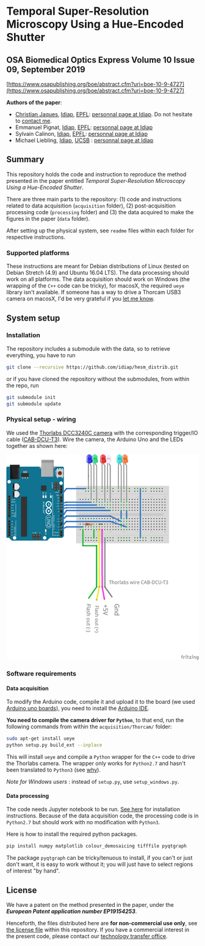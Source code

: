 # Temporal Super-Resolution Microscopy Using a Hue-Encoded Shutter
## OSA Biomedical Optics Express Volume 10 Issue 09, September 2019

[https://www.osapublishing.org/boe/abstract.cfm?uri=boe-10-9-4727](https://www.osapublishing.org/boe/abstract.cfm?uri=boe-10-9-4727)

**Authors of the paper**:

- [Christian Jaques](mailto:christian.jaques@idiap.ch), [Idiap](https://www.idiap.ch), [EPFL](https://www.epfl.ch): [personnal page at Idiap](https://www.idiap.ch/~cjaques). Do not hesitate to [contact me](mailto:christian.jaques@idiap.ch).
- Emmanuel Pignat, [Idiap](https://www.idiap.ch), [EPFL](https://www.epfl.ch): [personnal page at Idiap](https://www.idiap.ch/~epignat)
- Sylvain Calinon, [Idiap](https://www.idiap.ch), [EPFL](https://www.epfl.ch): [personnal page at Idiap](https://www.idiap.ch/~scalinon)
- Michael Liebling, [Idiap](https://www.idiap.ch), [UCSB](https://www.ucsb.edu/) : [personnal page at Idiap](https://www.idiap.ch/~mliebling)

## Summary
This repository holds the code and instruction to reproduce the method presented in the paper entitled *Temporal Super-Resolution Microscopy Using a Hue-Encoded Shutter*.
 

There are three main parts to the repository: (1) code and instructions related to data acquisition (`acquisition` folder), (2) post-acquisition processing code (`processing` folder) and (3) the data acquired to make the figures in the paper (`data` folder). 

After setting up the physical system, see `readme` files within each folder for respective instructions.

### Supported platforms
These instructions are meant for Debian distributions of Linux (tested on Debian Stretch (4.9) and Ubuntu 16.04 LTS). The data processing should work on all platforms. The data acquisition should work on Windows (the wrapping of the `C++` code can be tricky), for macosX, the required `ueye` library isn't available. 
If someone has a way to drive a Thorcam USB3 camera on macosX, I'd be very grateful if you [let me know](mailto:christian.jaques@idiap.ch).

## System setup

### Installation

The repository includes a submodule with the data, so to retrieve everything, you have to run 

```bash 
git clone --recursive https://github.com/idiap/hesm_distrib.git
```

or if you have cloned the repository without the submodules, from within the repo, run 

```bash
git submodule init
git submodule update
```

### Physical setup - wiring
We used the [Thorlabs DCC3240C camera](https://www.thorlabs.com/thorproduct.cfm?partnumber=DCC3240C) with the corresponding trigger/IO cable ([CAB-DCU-T3](https://www.thorlabs.com/thorproduct.cfm?partnumber=CAB-DCU-T3)). 
Wire the camera, the Arduino Uno and the LEDs together as shown here:

![wiring](./acquisition/wiring.png)

### Software requirements
#### Data acquisition 
To modify the Arduino code, compile it and upload it to the board (we used [Arduino uno boards](https://store.arduino.cc/arduino-uno-rev3)), you need to install the [Arduino IDE](https://www.arduino.cc/en/Main/Software).

**You need to compile the camera driver for `Python`**, to that end, run the following commands from within the `acquisition/Thorcam/` folder:

```bash
sudo apt-get install ueye
python setup.py build_ext --inplace
```
This will install `ueye` and compile a `Python` wrapper for the `C++` code to drive the Thorlabs camera.
The wrapper only works for `Python2.7` and hasn't been translated to `Python3` (see [why](https://docs.python.org/3/howto/cporting.html)). 

*Note for Windows users* : instead of `setup.py`, use `setup_windows.py`.

#### Data processing
The code needs Jupyter notebook to be run. [See here](https://jupyter.readthedocs.io/en/latest/install.html) for installation instructions.
Because of the data acquisition code, the processing code is in `Python2.7` but should work with no modification with `Python3`.

Here is how to install the required python packages.

```Python
pip install numpy matplotlib colour_demosaicing tifffile pyqtgraph
```

The package `pyqtgraph` can be tricky/tenuous to install, if you can't or just don't want, it is easy to work without it; you will just have to select regions of interest "by hand".

## License
We have a patent on the method presented in the paper, under the ***European Patent application number EP19154253***. 

Henceforth, the files distributed here are **for non-commercial use only**, see [the license file](./LICENSE.md) within this repository. 
If you have a commercial interest in the present code, please contact our [technology transfer office](mailto:tto@idiap.ch).







